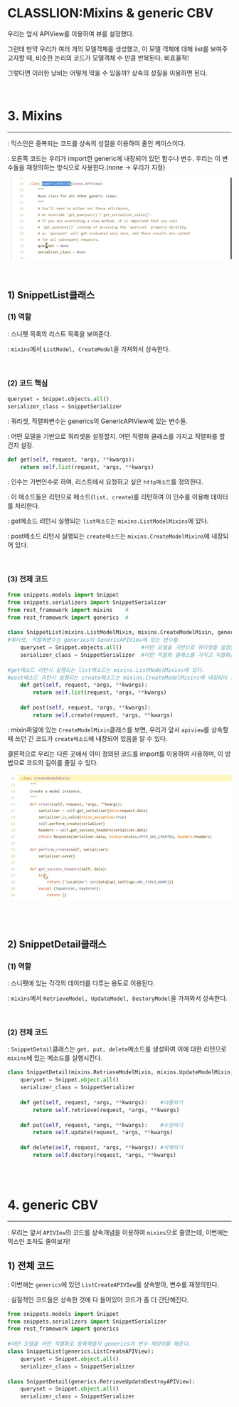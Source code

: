 # CLASSLION:Mixins & generic CBV

우리는 앞서 APIView를 이용하여 뷰를 설정했다.

그런데 만약 우리가 여러 개의 모델객체를 생성했고, 이 모델 객체에 대해 list를 보여주고자할 때, 비슷한 논리의 코드가 모델객체 수 만큼 반복된다. 비효율적!

그렇다면 이러한 낭비는 어떻게 막을 수 있을까? 상속의 성질을 이용하면 된다.

<br/>

# 3. Mixins

---

: 믹스인은 중복되는 코드를 상속의 성질을 이용하여 줄인 케이스이다.

: 오른쪽 코드는 우리가 import한 generic에 내장되어 있던 함수나 변수.  우리는 이 변수들을 재정의하는 방식으로 사용한다.(none → 우리가 지정)

![CLASSLION%20Mixins%20generic%20CBV%20f8b2f7c2548b4f1997b56f9829777e45/_2019-08-22__10.35.57.png](CLASSLION%20Mixins%20generic%20CBV%20f8b2f7c2548b4f1997b56f9829777e45/_2019-08-22__10.35.57.png)

<br/>

## 1) SnippetList클래스

### (1) 역할

: 스니펫 목록의 리스트 목록을 보여준다.

: `mixins`에서 `ListModel, CreateModel`을 가져와서 상속한다.

<br/>

### (2) 코드 핵심

```python 
queryset = Snippet.objects.all()     
serializer_class = SnippetSerializer 
```

: 쿼리셋, 직렬화변수는 generics의 GenericAPIView에 있는 변수들.

: 어떤 모델을 기반으로 쿼리셋을 설정할지. 어떤 직렬화 클래스를 가지고 직렬화를 할 건지 설정.    

```python
def get(self, request, *args, **kwargs):
	return self.list(request, *args, **kwargs)
```

: 인수는 가변인수로 하여, 리스트에서 요청하고 싶은 `http메소드`를 정의한다.

: 이 메소드들은 리턴으로 메소드(`list, create`)를 리턴하여 이 인수를 이용해 데이터를 처리한다.

: get메소드 리턴시 실행되는 `list메소드`는 `mixins.ListModelMixins`에 있다.

: post메소드 리턴시 실행되는 `create메소드`는 `mixins.CreateModelMixins`에 내장되어 있다.

<br/>

### (3) 전체 코드

```python
from snippets.models import Snippet
from snippets.serializers import SnippetSerializer
from rest_framework import mixins    # 
from rest_framework import generics  #

class SnippetList(mixins.ListModelMixin, mixins.CreateModelMixin, generics.GenericAPIView):
#쿼리셋, 직렬화변수는 generics의 GenericAPIView에 있는 변수들.
	queryset = Snippet.objects.all()      #어떤 모델을 기반으로 쿼리셋을 설정할지.
	serializer_class = SnippetSerializer  #어떤 직렬화 클래스를 가지고 직렬화를 할 건지 설정.    

#get메소드 리턴시 실행되는 list메소드는 mixins.ListModelMixins에 있다.
#post메소드 리턴시 실행되는 create메소드는 mixins.CreateModelMixins에 내장되어 있다.
	def get(self, request, *args, **kwargs):
		return self.list(request, *args, **kwargs)
	
	def post(self, request, *args, **kwargs):
		return self.create(request, *args, **kwargs)
```

: mixin파일에 있는 `CreateModelMixin`클래스를 보면, 우리가 앞서 `apiview`를 상속할 때 쓰던 긴 코드가 `create메소드`에 내장되어 있음을 알 수 있다. 

  결론적으로 우리는 다른 곳에서 이미 정의된 코드를 import를 이용하여 사용하며, 이 방법으로 코드의 길이를 줄일 수 있다.

![CLASSLION%20Mixins%20generic%20CBV%20f8b2f7c2548b4f1997b56f9829777e45/_2019-08-22__10.47.56.png](CLASSLION%20Mixins%20generic%20CBV%20f8b2f7c2548b4f1997b56f9829777e45/_2019-08-22__10.47.56.png)

<br/>
<br/>

## 2) SnippetDetail클래스

### (1) 역할

: 스니펫에 있는 각각의 데이터를 다루는 용도로 이용된다. 

: `mixins`에서 `RetrieveModel, UpdateModel, DestoryModel`을 가져와서 상속한다.

<br/>

### (2) 전체 코드

: `SnippetDetail`클래스는 `get, put, delete`메소드를 생성하여 이에 대한 리턴으로 `mixins`에 있는 메소드를 실행시킨다.

```python
class SnippetDetail(mixins.RetrieveModelMixin, mixins.UpdateModelMixin, mixins.DestroyModelMixin, generic.GenericAPIView):
	queryset = Snippet.object.all()
	serializer_class = SnippetSerializer

	def get(self, request, *args, **kwargs):    #내용보기
		return self.retrieve(request, *args, **kwargs)

	def put(self, request, *args, **kwargs):    #수정하기
		return self.update(request, *args, **kwargs)

	def delete(self, request, *args, **kwargs): #삭제하기
		return self.destory(request, *args, **kwargs)
```

<br/><br/>

# 4. generic CBV

---

: 우리는 앞서 `APIVIew`의 코드를 상속개념을 이용하여 `mixins`으로 줄였는데, 이번에는 믹스인 조차도 줄여보자!

## 1) 전체 코드

: 이번에는 `generics`에 있던 `ListCreateAPIVIew`를 상속받아, 변수를 재정의한다.

: 실질적인 코드들은 상속한 것에 다 들어있어 코드가 좀 더 간단해진다.

```python
from snippets.models import Snippet
from snippets.serializers import SnippetSerializer
from rest_framework import generics

#어떤 모델을 어떤 직렬화로 등록해줄지 generics의 변수 재정의를 해준다.
class SnippetList(generics.ListCreateAPIView):
	queryset = Snippet.object.all()
	serializer_class = SnippetSerializer

class SnippetDetail(generics.RetrieveUpdateDestroyAPIView):
	queryset = Snippet.object.all()
	serializer_class = SnippetSerializer

```
